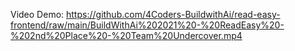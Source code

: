 Video Demo:
https://github.com/4Coders-BuildwithAi/read-easy-frontend/raw/main/BuildWithAi%202021%20-%20ReadEasy%20-%202nd%20Place%20-%20Team%20Undercover.mp4
